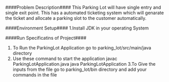 ####Problem Description####
This Parking Lot will have single entry and single exit point.
 This has a automated ticketing system which will genarate the ticket and allocate a parking slot to the customer automatically.

####Environment Setup####
1.Install JDK in your operating System


####Run Specificatins of Project####
1. To Run the ParkingLot Application go to parking_lot/src/main/java directory
2. Use these command to start the application
    javac ParkingLotApplication.java
    java ParkingLotApplication
3.To Give the inputs from the file go to parking_lot/bin directory and add your commands in the file